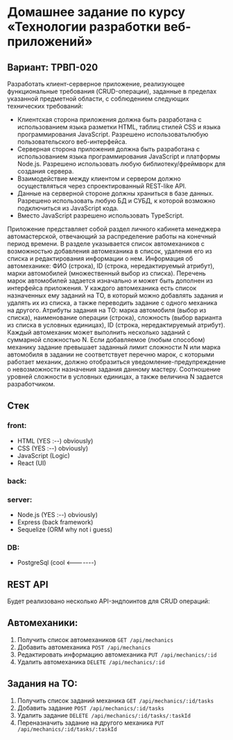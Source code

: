 # Домашнее задание по курсу «Технологии разработки веб-приложений»

## Вариант: ТРВП-020

Разработать клиент-серверное приложение, реализующее функциональные требования (CRUD-операции), заданные в пределах указанной предметной области, с соблюдением следующих технических требований:

- Клиентская сторона приложения должна быть разработана с использованием языка разметки HTML, таблиц стилей CSS и языка программирования JavaScript. Разрешено использоватьлюбую пользовательского веб-интерфейса.
- Серверная сторона приложения должна быть разработана с использованием языка программирования JavaScript и платформы Node.js. Разрешено использовать любую библиотеку/фреймворк для создания сервера.
- Взаимодействие между клиентом и сервером должно осуществляться через спроектированный REST-like API.
- Данные на серверной стороне должны храниться в базе данных. Разрешено использовать любую БД и СУБД, к которой возможно подключиться из JavaScript кода.
- Вместо JavaScript разрешено использовать TypeScript.

Приложение представляет собой раздел личного кабинета менеджера автомастерской, отвечающий за распределение работы на конечный период времени. В
разделе указывается список автомехаников с возможностью добавления автомеханика в
список, удаления его из списка и редактирования информации о нем. Информация об
автомеханике: ФИО (строка), ID (строка, нередактируемый атрибут), марки автомобилей
(множественный выбор из списка). Перечень марок автомобилей задается изначально и
может быть дополнен из интерфейса приложения. У каждого автомеханика есть список
назначенных ему заданий на ТО, в который можно добавлять задания и удалять их из
списка, а также переводить задание с одного механика на другого. Атрибуты задания на
ТО: марка автомобиля (выбор из списка), наименование операции (строка), сложность
(выбор варианта из списка в условных единицах), ID (строка, нередактируемый атрибут).
Каждый автомеханик может выполнить несколько заданий с суммарной сложностью N.
Если добавляемое (любым способом) механику задание превышает заданный лимит
сложности N или марка автомобиля в задании не соответствует перечню марок, с
которыми работает механик, должно отобразиться уведомление-предупреждение о
невозможности назначения задания данному мастеру. Соотношение уровней сложности
в условных единицах, а также величина N задается разработчиком.

## **Стек**
### front:
- HTML (YES :--) obviously)
- CSS (YES :--) obviously)
- JavaScript (Logic)
- React (UI)
### back:
### server:
- Node.js (YES :--) obviously)
- Express (back framework)
- Sequelize (ORM why not i guess)
### DB:
- PostgreSql (cool <-------)

## **REST API**
Будет реализовано несколько API-эндпоинтов для CRUD операций:
## Автомеханики:
1. Получить список автомехаников
`GET /api/mechanics`
2. Добавить автомеханика
`POST /api/mechanics`
3. Редактировать информацию автомеханика
`PUT /api/mechanics/:id`
4. Удалить автомеханика
`DELETE /api/mechanics/:id`
## Задания на ТО:
1. Получить список заданий механика
`GET /api/mechanics/:id/tasks`
2. Добавить задание
`POST /api/mechanics/:id/tasks`
3. Удалить задание
`DELETE /api/mechanics/:id/tasks/:taskId`
4. Переназначить задание на другого механика
`PUT /api/mechanics/:id/tasks/:taskId`
